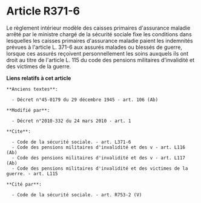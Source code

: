 # Article R371-6

Le règlement intérieur modèle des caisses primaires d'assurance maladie arrêté par le ministre chargé de la sécurité sociale
fixe les conditions dans lesquelles les caisses primaires d'assurance maladie paient les indemnités prévues à l'article L.
371-6 aux assurés malades ou blessés de guerre, lorsque ces assurés reçoivent personnellement les soins auxquels ils ont
droit au titre        de l'article L. 115 du code des pensions militaires d'invalidité et des victimes de la guerre.

**Liens relatifs à cet article**

	**Anciens textes**:

	  - Décret n°45-0179 du 29 décembre 1945 - art. 106 (Ab)

	**Modifié par**:

	  - Décret n°2010-332 du 24 mars 2010 - art. 1

	**Cite**:

	  - Code de la sécurité sociale. - art. L371-6
	  - Code des pensions militaires d'invalidité et des v - art. L116 (Ab)
	  - Code des pensions militaires d'invalidité et des v - art. L117 (Ab)
	  - Code des pensions militaires d'invalidité et des victimes de la guerre. - art. L115

	**Cité par**:

	  - Code de la sécurité sociale. - art. R753-2 (V)
